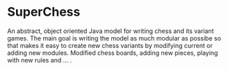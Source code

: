 # SuperChess
An abstract, object oriented Java model for writing chess and its variant games.
The main goal is writing the model as much modular as possibe so that makes it easy to create new chess variants by modifying current or adding new modules.
Modified chess boards, adding new pieces, playing with new rules and ... .